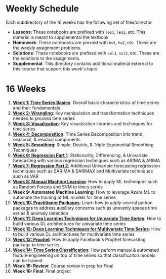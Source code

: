 # Weekly Schedule

Each subdirectory of the 16 weeks has the following set of files/director

* **Lessons**: These notebooks are prefixed with `les1`, `les2`, etc. This material is meant to supplemental the textbook
* **Homework**: These notebooks are prexied with `hw1`, `hw2`, etc.  These are the weekly assignment problems.
* **Solutions**: These notebooks are prefixed with `sol1`, `sol2`, etc.  These are the solutions to the assignments.
* **Supplemental**: This directory contains additional material external to this course that support this week's topic

# 16 Weeks

1. **[Week 1: Time Series Basics](./week1-ts-basics)**: Overall basic characteristics of time series and their fundamentals
2. **[Week 2: Wrangling](./week2-wrangling)**: Key manipulation and transformation techniques needed to process time series
3. **[Week 3: Visualization](./week3-visualization)**: Key visualization libraries and techniques for time series
4. **[Week 4: Decomposition](./week4-ts-decomp)**: Time Series Decomposition into trend, seasonal, & residual components
5. **[Week 5: Smoothing](./week5-smoothing)**: Simple, Double, & Triple Exponential Smoothing Techniques
6. **[Week 6: Regression Part 1](./week6-reg-1)**: Stationarity, Differencing, & Univariate forecasting with various regression techniques such as AR/MA & ARIMA
7. **[Week 7: Regression Part 2](./week7-reg-2)**: Additional Univariate forecasting regression techniques such as SARIMA & SARIMAX and Multivariate techniques such as VAR
8. **[Week 8: Manual Machine Learning](./week8-ml)**: How to apply ML techniques such as Random Forests and SVM to times series
9. **Week 9: Automated Machine Learning**: How to leverage Azure ML to automate the training of ML models for time series
10. **[Week 10: Practitioner Packages](./week10-practitioner)**: Learn how to apply several python packages to address auxiliary concerns such as unevenly spaces time series & anomaly detection
11. **[Week 11: Deep Learning Techniques for Univariate Time Series](./week11-dl-univariate)**: How to build various DL architectures for univariate time series
12. **[Week 12: Deep Learning Techniques for Multivariate Time Series](./week12-dl-multivariate)**: How to build various DL architectures for multivariate time series
13. **[Week 13: Prophet](./week13-prophet)**: How to apply Facebook's Prophet forecasting package to time series
14. **[Week 14: Time Series Classification](./week14-ts-classification)**: How peform manual & automated feature engineering on top of time series so that classificaiton models can be trained
15. **Week 15: Review**: Course review in prep for Final
16. **Week 16: Final**: Final project
